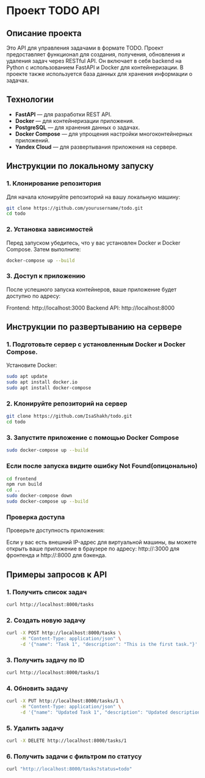 # Проект TODO API

## Описание проекта

Это API для управления задачами в формате TODO. Проект предоставляет функционал для создания, получения, обновления и удаления задач через RESTful API. Он включает в себя backend на Python с использованием FastAPI и Docker для контейнеризации. В проекте также используется база данных для хранения информации о задачах.

## Технологии

- **FastAPI** — для разработки REST API.
- **Docker** — для контейнеризации приложения.
- **PostgreSQL** — для хранения данных о задачах.
- **Docker Compose** — для упрощения настройки многоконтейнерных приложений.
- **Yandex Cloud** — для развертывания приложения на сервере.

## Инструкции по локальному запуску

### 1. Клонирование репозитория

Для начала клонируйте репозиторий на вашу локальную машину:

```bash
git clone https://github.com/yourusername/todo.git
cd todo
```

### 2. Установка зависимостей

Перед запуском убедитесь, что у вас установлен Docker и Docker Compose. Затем выполните:

```bash
docker-compose up --build
```

### 3. Доступ к приложению

После успешного запуска контейнеров, ваше приложение будет доступно по адресу:

Frontend: http://localhost:3000
Backend API: http://localhost:8000

## Инструкции по развертыванию на сервере

### 1. Подготовьте сервер с установленным Docker и Docker Compose.

Установите Docker:

```bash
sudo apt update
sudo apt install docker.io
sudo apt install docker-compose
```

### 2. Клонируйте репозиторий на сервер

```bash
git clone https://github.com/IsaShakh/todo.git
cd todo
```

### 3. Запустите приложение с помощью Docker Compose

```bash
sudo docker-compose up --build
```

### Если после запуска видите ошибку Not Found(опицонально)
```bash
cd frontend
npm run build
cd ..
sudo docker-compose down
sudo docker-compose up --build
```

### Проверка доступа
Проверьте доступность приложения:

Если у вас есть внешний IP-адрес для виртуальной машины, вы можете открыть ваше приложение в браузере по адресу: http://<external-ip>:3000 для фронтенда и http://<external-ip>:8000 для бэкенда.

## Примеры запросов к API

### 1. Получить список задач 
```bash
curl http://localhost:8000/tasks
```

### 2. Создать новую задачу
```bash
curl -X POST http://localhost:8000/tasks \
     -H "Content-Type: application/json" \
     -d '{"name": "Task 1", "description": "This is the first task."}'
```

### 3. Получить задачу по ID 
```bash
curl http://localhost:8000/tasks/1
```

### 4. Обновить задачу 
```bash
curl -X PUT http://localhost:8000/tasks/1 \
     -H "Content-Type: application/json" \
     -d '{"name": "Updated Task 1", "description": "Updated description for the task.", "status": "in-progress"}'
```

### 5. Удалить задачу  
```bash
curl -X DELETE http://localhost:8000/tasks/1
```

### 6. Получить задачи с фильтром по статусу
```bash
curl "http://localhost:8000/tasks?status=todo"
```
